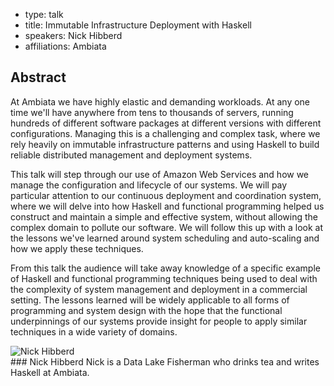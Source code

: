 - type: talk
- title: Immutable Infrastructure Deployment with Haskell
- speakers: Nick Hibberd
- affiliations: Ambiata

## Abstract 

At Ambiata we have highly elastic and demanding workloads. At any one time we'll have anywhere from tens to thousands of servers, running hundreds of different software packages at different versions with different configurations. Managing this is a challenging and complex task, where we rely heavily on immutable infrastructure patterns and using Haskell to build reliable distributed management and deployment systems.

This talk will step through our use of Amazon Web Services and how we manage the configuration and lifecycle of our systems. We will pay particular attention to our continuous deployment and coordination system, where we will delve into how Haskell and functional programming helped us construct and maintain a simple and effective system, without allowing the complex domain to pollute our software. We will follow this up with a look at the lessons we've learned around system scheduling and auto-scaling and how we apply these techniques.

From this talk the audience will take away knowledge of a specific example of Haskell and functional programming techniques being used to deal with the complexity of system management and deployment in a commercial setting. The lessons learned will be widely applicable to all forms of programming and system design with the hope that the functional underpinnings of our systems provide insight for people to apply similar techniques in a wide variety of domains.

<div class="author media" media:type="text/omd">

<div class="image">
<div class="avatar">
<img src="img/nick-hibberd.jpg" alt="Nick Hibberd"></img>
</div>
</div>

<div class="content" media:type="text/omd">
### Nick Hibberd
Nick is a Data Lake Fisherman who drinks tea and writes Haskell at Ambiata.
</div>

</div>
